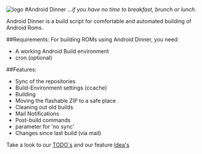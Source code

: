 ![logo](https://nrecom.net/templates/corporate_response/images/s5_logo.png)
#Android Dinner
*...if you have no time to breakfast, brunch or lunch.*


Android Dinner is a build script for comfortable and automated building
of Android Roms.

##Requirements:
For building ROMs using Android Dinner, you need:
- A working Android Build environment
- cron (optional)


##Features:
- Sync of the repositories
- Build-Environment settings (ccache)
- Building
- Moving the flashable ZIP to a safe place
- Cleaning out old builds
- Mail Notifications
- Post-build commands
- parameter for 'no sync'
- Changes since last build (via mail)

Take a look to our [TODO´s](https://github.com/NemesisRE/dinner/blob/master/doc/TODO.md) and our feature [Idea's](https://github.com/NemesisRE/dinner/blob/master/doc/IDEAS.md)
